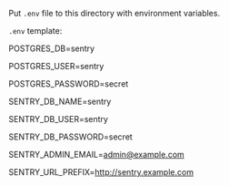 Put `.env` file to this directory with environment variables.

`.env` template:


POSTGRES_DB=sentry

POSTGRES_USER=sentry

POSTGRES_PASSWORD=secret

SENTRY_DB_NAME=sentry

SENTRY_DB_USER=sentry

SENTRY_DB_PASSWORD=secret

SENTRY_ADMIN_EMAIL=admin@example.com

SENTRY_URL_PREFIX=http://sentry.example.com
